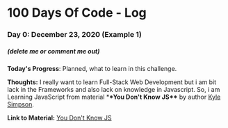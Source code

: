 # 100 Days Of Code - Log

### Day 0: December 23, 2020 (Example 1)

##### (delete me or comment me out)

**Today's Progress**: Planned, what to learn in this challenge.

**Thoughts:** I really want to learn Full-Stack Web Development but i am bit lack in the Frameworks and also lack on knowledge in Javascript. So, i am Learning JavaScript from material \***\*You Don't Know JS\*\*** by author [Kyle Simpson](http://getify.me/).

**Link to Material:** [You Don't Know JS](https://github.com/getify/You-Dont-Know-JS.git)
